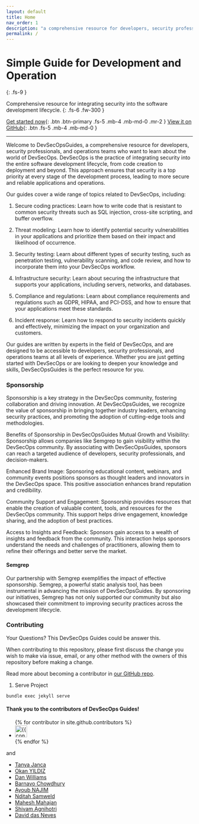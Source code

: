 ```yaml
---
layout: default
title: Home
nav_order: 1
description: "a comprehensive resource for developers, security professionals, and operations teams who want to learn about the world of DevSecOps. DevSecOps is the practice of integrating security into the entire software development lifecycle, from code creation to deployment and beyond. This approach ensures that security is a top priority at every stage of the development process, leading to more secure and reliable applications."
permalink: /
---
```


# Simple Guide for Development and Operation
{: .fs-9 }

Comprehensive resource for integrating security into the software development lifecycle.
{: .fs-6 .fw-300 }

[Get started now](#getting-started){: .btn .btn-primary .fs-5 .mb-4 .mb-md-0 .mr-2 }
[View it on GitHub](https://github.com/devsecopsguides/devsecopsguides.github.io){: .btn .fs-5 .mb-4 .mb-md-0 }

---



Welcome to DevSecOpsGuides, a comprehensive resource for developers, security professionals, and operations teams who want to learn about the world of DevSecOps. DevSecOps is the practice of integrating security into the entire software development lifecycle, from code creation to deployment and beyond. This approach ensures that security is a top priority at every stage of the development process, leading to more secure and reliable applications and operations.

Our guides cover a wide range of topics related to DevSecOps, including:

1. Secure coding practices: Learn how to write code that is resistant to common security threats such as SQL injection, cross-site scripting, and buffer overflow.

2. Threat modeling: Learn how to identify potential security vulnerabilities in your applications and prioritize them based on their impact and likelihood of occurrence.

3. Security testing: Learn about different types of security testing, such as penetration testing, vulnerability scanning, and code review, and how to incorporate them into your DevSecOps workflow.

4. Infrastructure security: Learn about securing the infrastructure that supports your applications, including servers, networks, and databases.

5. Compliance and regulations: Learn about compliance requirements and regulations such as GDPR, HIPAA, and PCI-DSS, and how to ensure that your applications meet these standards.

6. Incident response: Learn how to respond to security incidents quickly and effectively, minimizing the impact on your organization and customers.

Our guides are written by experts in the field of DevSecOps, and are designed to be accessible to developers, security professionals, and operations teams at all levels of experience. Whether you are just getting started with DevSecOps or are looking to deepen your knowledge and skills, DevSecOpsGuides is the perfect resource for you.

### Sponsorship

Sponsorship is a key strategy in the DevSecOps community, fostering collaboration and driving innovation. At DevSecOpsGuides, we recognize the value of sponsorship in bringing together industry leaders, enhancing security practices, and promoting the adoption of cutting-edge tools and methodologies.

Benefits of Sponsorship in DevSecOpsGuides
Mutual Growth and Visibility: Sponsorship allows companies like Semgrep to gain visibility within the DevSecOps community. By associating with DevSecOpsGuides, sponsors can reach a targeted audience of developers, security professionals, and decision-makers.

Enhanced Brand Image: Sponsoring educational content, webinars, and community events positions sponsors as thought leaders and innovators in the DevSecOps space. This positive association enhances brand reputation and credibility.

Community Support and Engagement: Sponsorship provides resources that enable the creation of valuable content, tools, and resources for the DevSecOps community. This support helps drive engagement, knowledge sharing, and the adoption of best practices.

Access to Insights and Feedback: Sponsors gain access to a wealth of insights and feedback from the community. This interaction helps sponsors understand the needs and challenges of practitioners, allowing them to refine their offerings and better serve the market.

#### Semgrep
Our partnership with Semgrep exemplifies the impact of effective sponsorship. Semgrep, a powerful static analysis tool, has been instrumental in advancing the mission of DevSecOpsGuides. By sponsoring our initiatives, Semgrep has not only supported our community but also showcased their commitment to improving security practices across the development lifecycle.


### Contributing

Your Questions? This DevSecOps Guides could be answer this.

When contributing to this repository, please first discuss the change you wish to make via issue,
email, or any other method with the owners of this repository before making a change. 

Read more about becoming a contributor in [our GitHub repo](https://github.com/devsecopsguides/devsecopsguides.github.io).


1. Serve Project

```
bundle exec jekyll serve
```



#### Thank you to the contributors of DevSecOps Guides!

<ul class="list-style-none">
{% for contributor in site.github.contributors %}
  <li class="d-inline-block mr-1">
     <a href="{{ contributor.html_url }}"><img src="{{ contributor.avatar_url }}" width="32" height="32" alt="{{ contributor.login }}"></a>
  </li>
{% endfor %}
</ul>

and

* [Tanya Janca](https://twitter.com/shehackspurple)
* [Okan YILDIZ](https://www.linkedin.com/in/yildizokan/)
* [Dan Williams](https://www.linkedin.com/in/danwilliamssecurityengineer/)
* [Barnavo Chowdhury](https://www.linkedin.com/in/barnavochowdhury/)
* [Ayoub NAJIM](https://www.linkedin.com/in/ayoub-najim-299081151/)
* [Nditah Samweld](https://www.linkedin.com/in/nditah/)
* [Mahesh Mahajan](https://linkedin.com/in/themr255)
* [Shivam Agnihotri](https://www.linkedin.com/in/shivam-agnihotri/)
* [David das Neves](https://www.linkedin.com/in/daviddasneves/)




